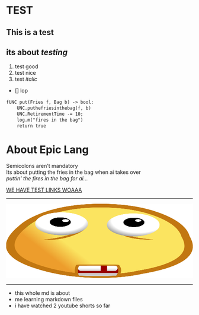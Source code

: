 # TEST
## This is a **test**
## its about *testing*

1. test good
2. test nice
3. test _italic_

- [] lop

```epic lang
fUNC put(Fries f, Bag b) -> bool:
    UNC.puthefriesinthebag(f, b)
    UNC.RetirementTime -= 10;
    log.m("fires in the bag")
    return true
```
# About Epic Lang
Semicolons aren't mandatory <br>
Its about putting the fries in the bag when ai takes over <br>
_puttin' the fires in the bag for ai..._



[WE HAVE TEST LINKS WOAAA](https://www.google.com/search?q=test&oq=test&gs_lcrp=EgZjaHJvbWUyBggAEEUYOTIHCAEQABiPAjIHCAIQABiPAjIHCAMQABiPAtIBBzQ3MWowajeoAgCwAgA&sourceid=chrome&ie=UTF-8)

<hr>
<img src="./FzqkmlHWAAIzY8N.png" alt="drawing" width="100%;" height="200px;"/>
<hr>

* this whole md is about
* me learning markdown files
* i have watched 2 youtube shorts so far
